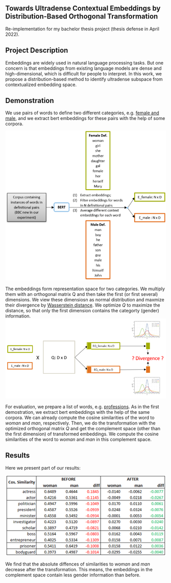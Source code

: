 Towards Ultradense Contextual Embeddings by Distribution-Based Orthogonal Transformation
----

Re-implementation for my bachelor thesis project (thesis defense in April 2022). 

Project Description
----
Embeddings are widely used in natural language processing tasks. But one concern is that embeddings from existing language models are dense and high-dimensional, which is difficult for people to interpret. In this work, we propose a distribution-based method to identify ultradense subspace from contextualized embedding space.

Demonstration
----
We use pairs of words to define two different categories, e.g. [female and male](https://github.com/vwoloszyn/bias_on_word2vec/blob/master/data/definitional_pairs.json), and we extract bert embeddings for these pairs with the help of some corpora.

![Demo1](images/ba_demo_1.PNG)

The embeddings form representation space for two categories. We multiply them with an orthogonal matrix Q and then take the first (or first several) dimensions. We view these dimensiosn as normal distribution and maxmize their divergence by [Wasserstein distance](https://en.wikipedia.org/wiki/Wasserstein_metric#Normal_distributions). We optimize $Q$ to maximize the distance, so that only the first dimension contains the categorty (gender) information.
![Demo2](images/ba_demo_2.PNG)

For evaluation, we prepare a list of words, e.g. [professions](https://github.com/vwoloszyn/bias_on_word2vec/blob/master/data/professions.json). As in the first demostration, we extract bert embeddings with the help of the same corpora. We can already compute the cosine similarities of the word to *woman* and *man*, respectively. Then, we do the transformation with the optimized orthogonal matrix $Q$ and get the complement space (other than the first dimension) of transformed embeddings. We compute the cosine similarities of the word to *woman* and *man* in this complement space.

Results
----
Here we present part of our results: 

![Results](images/ba_results_table.PNG)

We find that the absolute diffences of similarities to *woman* and *man* decrease after the transformation. This means, the embeddings in the complement space contain less gender information than before.

